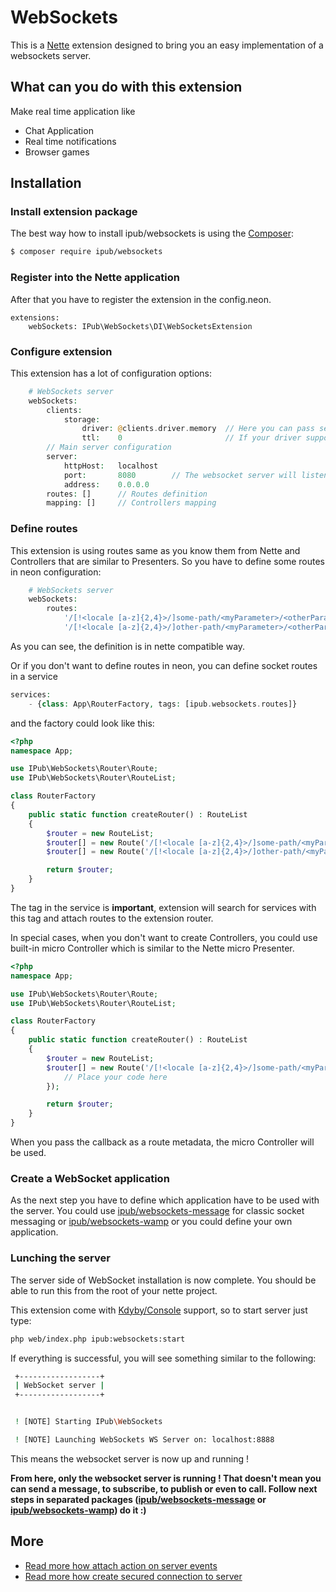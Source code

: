 # WebSockets

This is a [Nette](http://nette.org/) extension designed to bring you an easy implementation of a websockets server.

## What can you do with this extension

Make real time application like

* Chat Application
* Real time notifications
* Browser games

## Installation

### Install extension package

The best way how to install ipub/websockets is using the [Composer](http://getcomposer.org/):

```sh
$ composer require ipub/websockets
```

### Register into the Nette application

After that you have to register the extension in the config.neon.

```neon
extensions:
    webSockets: IPub\WebSockets\DI\WebSocketsExtension
```

### Configure extension

This extension has a lot of configuration options:

```php
    # WebSockets server
    webSockets:
        clients:
            storage:
                driver: @clients.driver.memory  // Here you can pass service name of your clients storage driver implementation
                ttl:    0                       // If your driver support TTL, here you can define it
        // Main server configuration
        server:
            httpHost:   localhost
            port:       8080        // The websocket server will listen on this port
            address:    0.0.0.0
        routes: []      // Routes definition
        mapping: []     // Controllers mapping
```

### Define routes

This extension is using routes same as you know them from Nette and Controllers that are similar to Presenters. So you have to define some routes in neon configuration:

```php
    # WebSockets server
    webSockets:
        routes:
            '/[!<locale [a-z]{2,4}>/]some-path/<myParameter>/<otherParameter>' : 'ControllerName:'
            '/[!<locale [a-z]{2,4}>/]other-path/<myParameter>/<otherParameter>' : 'SecondControllerName:'
```

As you can see, the definition is in nette compatible way.

Or if you don't want to define routes in neon, you can define socket routes in a service

```php
services:
    - {class: App\RouterFactory, tags: [ipub.websockets.routes]}
```

and the factory could look like this:

```php
<?php
namespace App;

use IPub\WebSockets\Router\Route;
use IPub\WebSockets\Router\RouteList;

class RouterFactory
{
    public static function createRouter() : RouteList
    {
        $router = new RouteList;
        $router[] = new Route('/[!<locale [a-z]{2,4}>/]some-path/<myParameter>/<otherParameter>', 'ControllerName:');
        $router[] = new Route('/[!<locale [a-z]{2,4}>/]other-path/<myParameter>/<otherParameter>', 'SecondControllerName:');

        return $router;
    }
}
```

The tag in the service is **important**, extension will search for services with this tag and attach routes to the extension router.

In special cases, when you don't want to create Controllers, you could use built-in micro Controller which is similar to the Nette micro Presenter. 

```php
<?php
namespace App;

use IPub\WebSockets\Router\Route;
use IPub\WebSockets\Router\RouteList;

class RouterFactory
{
    public static function createRouter() : RouteList
    {
        $router = new RouteList;
        $router[] = new Route('/[!<locale [a-z]{2,4}>/]some-path/<myParameter>/<otherParameter>', function(){
            // Place your code here
        });

        return $router;
    }
}
```

When you pass the callback as a route metadata, the micro Controller will be used.

### Create a WebSocket application

As the next step you have to define which application have to be used with the server.
You could use [ipub/websockets-message](https://github.com/iPublikuj/websockets-message) for classic socket messaging or [ipub/websockets-wamp](https://github.com/iPublikuj/websockets-wamp) or you could define your own application. 

### Lunching the server

The server side of WebSocket installation is now complete. You should be able to run this from the root of your nette project.

This extension come with [Kdyby/Console](https://github.com/kdyby/console) support, so to start server just type:

```sh
php web/index.php ipub:websockets:start
```

If everything is successful, you will see something similar to the following:

```sh
 +------------------+
 | WebSocket server |
 +------------------+


 ! [NOTE] Starting IPub\WebSockets

 ! [NOTE] Launching WebSockets WS Server on: localhost:8888
```

This means the websocket server is now up and running ! 

**From here, only the websocket server is running ! That doesn't mean you can send a message, to subscribe, to publish or even to call. Follow next steps in separated packages ([ipub/websockets-message](https://github.com/iPublikuj/websockets-message) or [ipub/websockets-wamp](https://github.com/iPublikuj/websockets-wamp)) do it :)**

## More

- [Read more how attach action on server events](https://github.com/iPublikuj/websockets/blob/master/docs/en/events.md)
- [Read more how create secured connection to server](https://github.com/iPublikuj/websockets/blob/master/docs/en/ssl.md)
